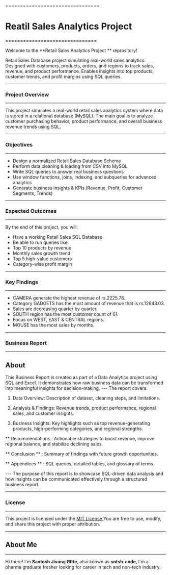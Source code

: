 ================================
 # Reatil Sales Analytics Project #
===============================

Welcome to the **Retail Sales Analytics Project **  reprository!

Retail Sales Database project simulating real-world sales analytics. Designed with customers, products, orders, and regions to track sales, revenue, and product performance. Enables insights into top products, customer trends, and profit margins using SQL queries.

--------------------
### Project Overview
--------------------
This project simulates a real-world retail sales analytics system where data is stored in a relational database (MySQL). The main goal is to analyze customer purchasing behavior, product performance, and overall business revenue trends using SQL.

--------------
### Objectives
--------------
- Design a normalized Retail Sales Database Schema
- Perform data cleaning & loading from CSV into MySQL
- Write SQL queries to answer real business questions
- Use window functions, joins, indexing, and subqueries for advanced analytics
- Generate business insights & KPIs (Revenue, Profit, Customer Segments, Trends)

---------------------
### Expected Outcomes
---------------------

By the end of this project, you will:

- Have a working Retail Sales SQL Database
- Be able to run queries like:
- Top 10 products by revenue
- Monthly sales growth trend
- Top 5 high-value customers
- Category-wise profit margin

----------------
### Key Findings
----------------
- CAMERA generate the highest revenue of rs.2225.78.
- Category GADGETS has the most amount of revenue that is rs.12643.03.
- Sales are decreasing quarter by quarter.
- SOUTH region has the most customer count of 61.
- Focus on WEST, EAST & CENTRAL regions. 
- MOUSE has the most sales by months.

-------------------
### Business Report
-------------------

**About**
---------
This Business Report is created as part of a Data Analytics project using SQL and Excel. It demonstrates how raw business data can be transformed into meaningful insights for decision-making. 
--- The report covers:

1) Data Overview: Description of dataset, cleaning steps, and limitations.

2) Analysis & Findings: Revenue trends, product performance, regional sales, and customer insights.

3) Business Insights: Key highlights such as top revenue-generating products, high-performing categories, and regional strengths.

** Recommendations : Actionable strategies to boost revenue, improve regional balance, and stabilize declining sales.

** Conclusion ** : Summary of findings with future growth opportunities.

** Appendices ** : SQL queries, detailed tables, and glossary of terms.

--- The purpose of this report is to showcase SQL-driven data analysis and how insights can be communicated effectively through a structured business report.

-----------
### License
-----------

This project is licensed under the [MIT License ](License) You are free to use, modify, and share this project with proper attribution.

-----------
## About Me
-----------

Hi there! I'm **Santosh Jivaraj GItte**, also konwn as **sntsh-code**, I'm a pharma graduate fresher looking for career in tech and non-tech industry.
